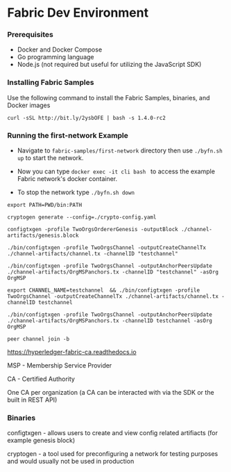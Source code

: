 # Fabric Dev Environment

### Prerequisites

* Docker and Docker Compose
* Go programming language
* Node.js (not required but useful for utilizing the JavaScript SDK)

### Installing Fabric Samples

Use the following command to install the Fabric Samples, binaries, and Docker images

```curl -sSL http://bit.ly/2ysbOFE | bash -s 1.4.0-rc2```

### Running the first-network Example

* Navigate to ```fabric-samples/first-network``` directory then use ```./byfn.sh up``` to start the network.

* Now you can type ```docker exec -it cli bash ``` to access the example Fabric network's docker container.

* To stop the network type ```./byfn.sh down```

```export PATH=PWD/bin:PATH```

```cryptogen generate --config=./crypto-config.yaml```

```configtxgen -profile TwoOrgsOrdererGenesis -outputBlock ./channel-artifacts/genesis.block```

```./bin/configtxgen -profile TwoOrgsChannel -outputCreateChannelTx ./channel-artifacts/channel.tx -channelID "testchannel"```

```./bin/configtxgen -profile TwoOrgsChannel -outputAnchorPeersUpdate ./channel-artifacts/OrgMSPanchors.tx -channelID "testchannel" -asOrg OrgMSP```

```export CHANNEL_NAME=testchannel  && ./bin/configtxgen -profile TwoOrgsChannel -outputCreateChannelTx ./channel-artifacts/channel.tx -channelID testchannel```

```./bin/configtxgen -profile TwoOrgsChannel -outputAnchorPeersUpdate ./channel-artifacts/OrgMSPanchors.tx -channelID testchannel -asOrg OrgMSP```

```
peer channel join -b 
```

https://hyperledger-fabric-ca.readthedocs.io

MSP - Membership Service Provider

CA - Certified Authority

One CA per organization (a CA can be interacted with via the SDK or the built in REST API)

### Binaries

configtxgen - allows users to create and view config related artifiacts (for example genesis block)

cryptogen - a tool used for preconfiguring a network for testing purposes and would usually not be used in production